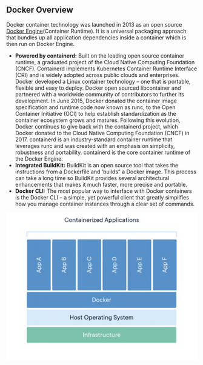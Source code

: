 ## Docker Overview
Docker container technology was launched in 2013 as an open source [Docker Engine](https://www.docker.com/products/container-runtime/)(Container Runtime). It is a universal packaging approach that bundles up all application dependencies inside a container which is then run on Docker Engine.
- **Powered by containerd:** Built on the leading open source container runtime, a graduated project of the Cloud Native Computing Foundation (CNCF). Containerd implements Kubernetes Container Runtime Interface (CRI) and is widely adopted across public clouds and enterprises. Docker developed a Linux container technology – one that is portable, flexible and easy to deploy. Docker open sourced libcontainer and partnered with a worldwide community of contributors to further its development. In June 2015, Docker donated the container image specification and runtime code now known as runc, to the Open Container Initiative (OCI) to help establish standardization as the container ecosystem grows and matures. Following this evolution, Docker continues to give back with the containerd project, which Docker donated to the Cloud Native Computing Foundation (CNCF) in 2017. containerd is an industry-standard container runtime that leverages runc and was created with an emphasis on simplicity, robustness and portability. containerd is the core container runtime of the Docker Engine.
- **Integrated BuildKit:** BuildKit is an open source tool that takes the instructions from a Dockerfile and ‘builds” a Docker image. This process can take a long time so BuildKit provides several architectural enhancements that makes it much faster, more precise and portable.
- **Docker CLI:** The most popular way to interface with Docker containers is the Docker CLI – a simple, yet powerful client that greatly simplifies how you manage container instances through a clear set of commands.

![](../Linux/images/Docker.png)
